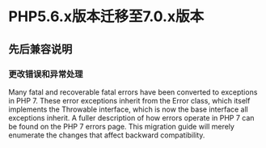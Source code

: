 # PHP5.6.x版本迁移至7.0.x版本
## 先后兼容说明
### 更改错误和异常处理
Many fatal and recoverable fatal errors have been converted to exceptions in PHP 7. These error exceptions inherit from the Error class, which itself implements the Throwable interface, which is now the base interface all exceptions inherit.
A fuller description of how errors operate in PHP 7 can be found on the PHP 7 errors page. This migration guide will merely enumerate the changes that affect backward compatibility.
